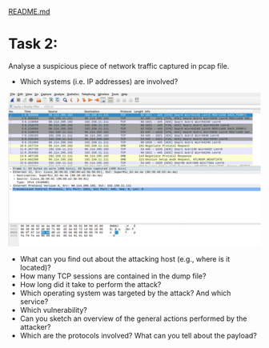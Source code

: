 [README.md](README.md#sub-section)
# Task 2:
   Analyse a suspicious piece of network traffic captured in pcap file.


+ Which systems (i.e. IP addresses) are involved?

![This is an image](/assets/images/ip-source-destination.png)


+ What can you find out about the attacking host (e.g., where is it located)?
+ How many TCP sessions are contained in the dump file?
+ How long did it take to perform the attack?
+ Which operating system was targeted by the attack? And which service?
+ Which vulnerability?
+ Can you sketch an overview of the general actions performed by the attacker? 
+ Which are the protocols involved? What can you tell about the payload?

